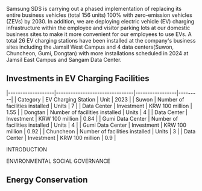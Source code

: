 Samsung SDS is carrying out a phased implementation of replacing its entire business vehicles (total 156 units) 100% with zero-emission vehicles (ZEVs) by 2030. In addition, we are deploying electric vehicle (EV) charging infrastructure within the employee and visitor parking lots at our domestic business sites to make it more convenient for our employees to use EVs. A total 26 EV charging stations have been installed at the company's business sites including the Jamsil West Campus and 4 data centers(Suwon, Chuncheon, Gumi, Dongtan) with more installations scheduled in 2024 at Jamsil East Campus and Sangam Data Center.

## **Investments in EV Charging Facilities**

|-------------------|--------------------------------|-----------------|---------|
| Category          | EV Charging Station            | Unit            | 2023    |
| Suwon             | Number of facilities installed | Units           |    7    |
| Data Center       | Investment                     | KRW 100 million |    1.55 |
| Dongtan           | Number of facilities installed | Units           |    4    |
| Data Center       | Investment                     | KRW 100 million |    0.84 |
| Gumi  Data Center | Number of facilities installed | Units           |    4    |
| Gumi  Data Center | Investment                     | KRW 100 million |    0.92 |
| Chuncheon         | Number of facilities installed | Units           |    3    |
| Data Center       | Investment                     | KRW 100 million |    0.9  |

INTRODUCTION

ENVIRONMENTAL SOCIAL GOVERNANCE

## **Energy Conservation**